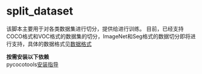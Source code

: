 # split_dataset
该脚本主要用于对各类数据集进行切分，提供给进行训练。
目前，已经支持COCO格式和VOC格式的数据集的切分，ImageNet和Seg格式的数据切分即将进行支持，具体的数据格式见[数据格式](https://paddlex.readthedocs.io/zh_CN/develop/data/format/index.html)


**按需安装以下依赖**  
pycocotools[安装指导](https://paddlex.readthedocs.io/zh_CN/develop/install.html#pycocotools)

